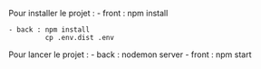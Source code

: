 Pour installer le projet :
    - front : npm install

    - back : npm install
             cp .env.dist .env




Pour lancer le projet :
    - back : nodemon server
    - front : npm start